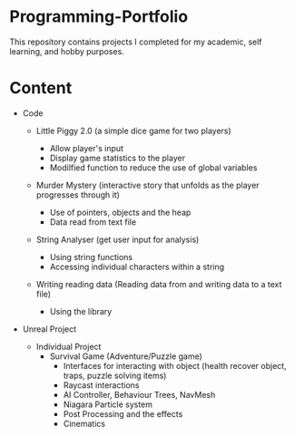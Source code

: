 # Programming-Portfolio
This repository contains projects I completed for my academic, self learning, and hobby purposes. 

# Content
- Code 
  - Little Piggy 2.0 (a simple dice game for two players) 
      - Allow player's input 
      - Display game statistics to the player
      - Modilfied function to reduce the use of global variables
      
  - Murder Mystery (interactive story that unfolds as the player progresses through it) 
    - Use of pointers, objects and the heap
    - Data read from text file
    
  - String Analyser (get user input for analysis) 
    - Using string functions 
    - Accessing individual characters within a string
    
  - Writing reading data (Reading data from and writing data to a text file) 
    - Using the <fstream> library
  
- Unreal Project 
  - Individual Project
    - Survival Game (Adventure/Puzzle game) 
      - Interfaces for interacting with object (health recover object, traps, puzzle solving items) 
      - Raycast interactions
      - AI Controller, Behaviour Trees, NavMesh
      - Niagara Particle system
      - Post Processing and the effects
      - Cinematics
      


      
      
      
 
